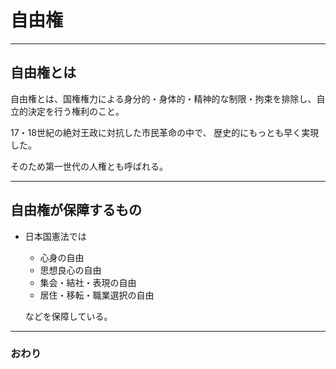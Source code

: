 # 自由権



---


## 自由権とは


自由権とは、国権権力による身分的・身体的・精神的な制限・拘束を排除し、自立的決定を行う権利のこと。

17・18世紀の絶対王政に対抗した市民革命の中で、 歴史的にもっとも早く実現した。

そのため第一世代の人権とも呼ばれる。

---
## 自由権が保障するもの

- 日本国憲法では
   * 心身の自由
   * 思想良心の自由
   * 集会・結社・表現の自由
   * 居住・移転・職業選択の自由

    などを保障している。

---


### おわり
